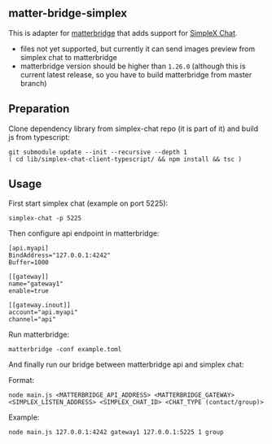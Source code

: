 ## matter-bridge-simplex

This is adapter for [matterbridge](https://github.com/42wim/matterbridge) that
adds support for [SimpleX Chat](https://github.com/simplex-chat/simplex-chat).

* files not yet supported, but currently it can send images preview from
  simplex chat to matterbridge
* matterbridge version should be higher than `1.26.0` (although this is current
  latest release, so you have to build matterbridge from master branch)

## Preparation

Clone dependency library from simplex-chat repo (it is part of it) and build js
from typescript:

```
git submodule update --init --recursive --depth 1
( cd lib/simplex-chat-client-typescript/ && npm install && tsc )
```

## Usage

First start simplex chat (example on port 5225):

```
simplex-chat -p 5225
```

Then configure api endpoint in matterbridge:

```
[api.myapi]
BindAddress="127.0.0.1:4242"
Buffer=1000

[[gateway]]
name="gateway1"
enable=true

[[gateway.inout]]
account="api.myapi"
channel="api"
```

Run matterbridge:

```
matterbridge -conf example.toml
```

And finally run our bridge between matterbridge api and simplex chat:

Format:

```
node main.js <MATTERBRIDGE_API_ADDRESS> <MATTERBRIDGE_GATEWAY> <SIMPLEX_LISTEN_ADDRESS> <SIMPLEX_CHAT_ID> <CHAT_TYPE (contact/group)>
```

Example:

```
node main.js 127.0.0.1:4242 gateway1 127.0.0.1:5225 1 group
```
